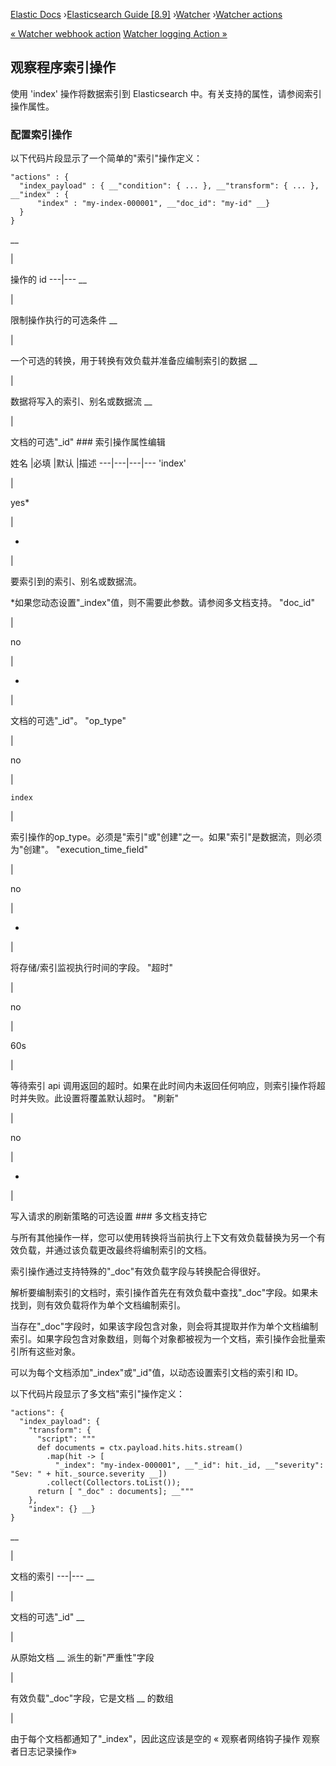 

[Elastic Docs](/guide/) ›[Elasticsearch Guide [8.9]](index.md)
›[Watcher](xpack-alerting.md) ›[Watcher actions](actions.md)

[« Watcher webhook action](actions-webhook.md) [Watcher logging Action
»](actions-logging.md)

## 观察程序索引操作

使用 'index' 操作将数据索引到 Elasticsearch 中。有关支持的属性，请参阅索引操作属性。

### 配置索引操作

以下代码片段显示了一个简单的"索引"操作定义：

    
    
    "actions" : {
      "index_payload" : { __"condition": { ... }, __"transform": { ... }, __"index" : {
          "index" : "my-index-000001", __"doc_id": "my-id" __}
      }
    }

__

|

操作的 id ---|--- __

|

限制操作执行的可选条件 __

|

一个可选的转换，用于转换有效负载并准备应编制索引的数据 __

|

数据将写入的索引、别名或数据流 __

|

文档的可选"_id" ### 索引操作属性编辑

姓名 |必填 |默认 |描述 ---|---|---|--- 'index'

|

yes*

|

-

|

要索引到的索引、别名或数据流。

*如果您动态设置"_index"值，则不需要此参数。请参阅多文档支持。   "doc_id"

|

no

|

-

|

文档的可选"_id"。   "op_type"

|

no

|

`index`

|

索引操作的op_type。必须是"索引"或"创建"之一。如果"索引"是数据流，则必须为"创建"。   "execution_time_field"

|

no

|

-

|

将存储/索引监视执行时间的字段。   "超时"

|

no

|

60s

|

等待索引 api 调用返回的超时。如果在此时间内未返回任何响应，则索引操作将超时并失败。此设置将覆盖默认超时。   "刷新"

|

no

|

-

|

写入请求的刷新策略的可选设置 ### 多文档支持它

与所有其他操作一样，您可以使用转换将当前执行上下文有效负载替换为另一个有效负载，并通过该负载更改最终将编制索引的文档。

索引操作通过支持特殊的"_doc"有效负载字段与转换配合得很好。

解析要编制索引的文档时，索引操作首先在有效负载中查找"_doc"字段。如果未找到，则有效负载将作为单个文档编制索引。

当存在"_doc"字段时，如果该字段包含对象，则会将其提取并作为单个文档编制索引。如果字段包含对象数组，则每个对象都被视为一个文档，索引操作会批量索引所有这些对象。

可以为每个文档添加"_index"或"_id"值，以动态设置索引文档的索引和 ID。

以下代码片段显示了多文档"索引"操作定义：

    
    
    "actions": {
      "index_payload": {
        "transform": {
          "script": """
          def documents = ctx.payload.hits.hits.stream()
            .map(hit -> [
              "_index": "my-index-000001", __"_id": hit._id, __"severity": "Sev: " + hit._source.severity __])
            .collect(Collectors.toList());
          return [ "_doc" : documents]; __"""
        },
        "index": {} __}
    }

__

|

文档的索引 ---|--- __

|

文档的可选"_id" __

|

从原始文档 __ 派生的新"严重性"字段

|

有效负载"_doc"字段，它是文档 __ 的数组

|

由于每个文档都通知了"_index"，因此这应该是空的 « 观察者网络钩子操作 观察者日志记录操作»